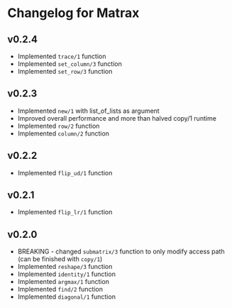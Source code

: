# Changelog for Matrax

## v0.2.4
  * Implemented `trace/1` function
  * Implemented `set_column/3` function
  * Implemented `set_row/3` function

## v0.2.3
  * Implemented `new/1` with list_of_lists as argument
  * Improved overall performance and more than halved copy/1 runtime
  * Implemented `row/2` function
  * Implemented `column/2` function

## v0.2.2
  * Implemented `flip_ud/1` function

## v0.2.1
  * Implemented `flip_lr/1` function

## v0.2.0
  * BREAKING - changed `submatrix/3` function to only modify access path (can be finished with `copy/1`)
  * Implemented `reshape/3` function
  * Implemented `identity/1` function
  * Implemented `argmax/1` function
  * Implemented `find/2` function
  * Implemented `diagonal/1` function
